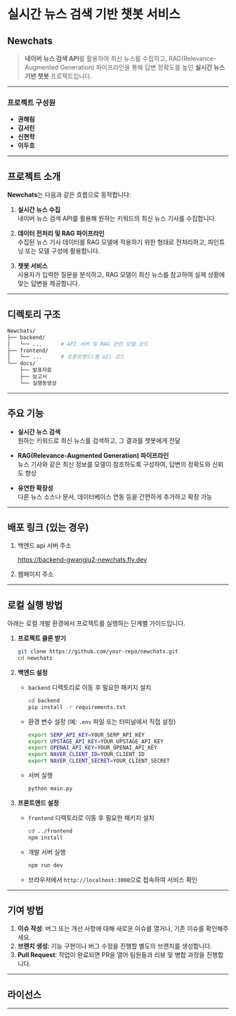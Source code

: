 # 실시간 뉴스 검색 기반 챗봇 서비스

## Newchats

> **네이버 뉴스 검색 API**를 활용하여 최신 뉴스를 수집하고, RAG(Relevance-Augmented Generation) 파이프라인을 통해 답변 정확도를 높인 **실시간 뉴스 기반 챗봇** 프로젝트입니다.

---

### 프로젝트 구성원
- **권해림**
- **김서린**
- **신현학**
- **이두호**

---

## 프로젝트 소개

**Newchats**는 다음과 같은 흐름으로 동작합니다:

1. **실시간 뉴스 수집**  
   네이버 뉴스 검색 API를 활용해 원하는 키워드의 최신 뉴스 기사를 수집합니다.

2. **데이터 전처리 및 RAG 파이프라인**  
   수집된 뉴스 기사 데이터를 RAG 모델에 적용하기 위한 형태로 전처리하고, 파인튜닝 또는 모델 구성에 활용합니다.

3. **챗봇 서비스**  
   사용자가 입력한 질문을 분석하고, RAG 모델이 최신 뉴스를 참고하여 실제 상황에 맞는 답변을 제공합니다.

---

## 디렉토리 구조

```bash
Newchats/
├── backend/
│   └── ...      # API 서버 및 RAG 관련 모델 코드
├── frontend/
│   └── ...      # 프론트엔드(웹 UI) 코드
└── docs/
    ├── 발표자료
    ├── 보고서
    └── 실행동영상
```

---

## 주요 기능

- **실시간 뉴스 검색**  
  원하는 키워드로 최신 뉴스를 검색하고, 그 결과를 챗봇에게 전달

- **RAG(Relevance-Augmented Generation) 파이프라인**  
  뉴스 기사와 같은 최신 정보를 모델이 참조하도록 구성하여, 답변의 정확도와 신뢰도 향상

- **유연한 확장성**  
  다른 뉴스 소스나 문서, 데이터베이스 연동 등을 간편하게 추가하고 확장 가능

---

## 배포 링크 (있는 경우)

1. 백엔드 api 서버 주소

    https://backend-gwangju2-newchats.fly.dev

2. 웹페이지 주소

---

## 로컬 실행 방법

아래는 로컬 개발 환경에서 프로젝트를 실행하는 단계별 가이드입니다.

1. **프로젝트 클론 받기**  
   ```bash
   git clone https://github.com/your-repo/newchats.git
   cd newchats
   ```

2. **백엔드 설정**
   - `backend` 디렉토리로 이동 후 필요한 패키지 설치  
     ```bash
     cd backend
     pip install -r requirements.txt
     ```
   - 환경 변수 설정 (예: `.env` 파일 또는 터미널에서 직접 설정)  
     ```bash
     export SERP_API_KEY=YOUR_SERP_API_KEY
     export UPSTAGE_API_KEY=YOUR_UPSTAGE_API_KEY
     export OPENAI_API_KEY=YOUR_OPENAI_API_KEY
     export NAVER_CLIENT_ID=YOUR_CLIENT_ID
     export NAVER_CLIENT_SECRET=YOUR_CLIENT_SECRET
     ```
   - 서버 실행  
     ```bash
     python main.py
     ```

3. **프론트엔드 설정**
   - `frontend` 디렉토리로 이동 후 필요한 패키지 설치  
     ```bash
     cd ../frontend
     npm install
     ```
   - 개발 서버 실행  
     ```bash
     npm run dev
     ```
   - 브라우저에서 `http://localhost:3000`으로 접속하여 서비스 확인

---

## 기여 방법

1. **이슈 작성**: 버그 또는 개선 사항에 대해 새로운 이슈를 열거나, 기존 이슈를 확인해주세요.  
2. **브랜치 생성**: 기능 구현이나 버그 수정을 진행할 별도의 브랜치를 생성합니다.  
3. **Pull Request**: 작업이 완료되면 PR을 열어 팀원들과 리뷰 및 병합 과정을 진행합니다.

---

## 라이선스


---


